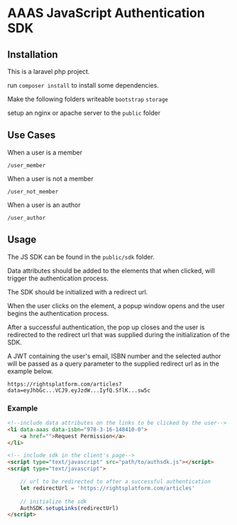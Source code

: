 AAAS JavaScript Authentication SDK
============================

## Installation

This is a laravel php project.

run ```composer install``` to install some dependencies.

Make the following folders writeable
	```bootstrap```
	```storage```

setup an nginx or apache server to the ```public``` folder

## Use Cases

When a user is a member

```/user_member```

When a user is not a member

```/user_not_member```

When a user is an author

```/user_author```


## Usage
The JS SDK can be found in the ```public/sdk``` folder.

Data attributes should be added to the elements that when clicked, will trigger the authentication process.

The SDK should be initialized with a redirect url.

When the user clicks on the element, a popup window opens and the user begins the authentication process.

After a successful authentication, the pop up closes and the user is redirected to the redirect url that was supplied during the initialization of the SDK. 

A JWT containing the user's email, ISBN number and the selected author will be passed as a query parameter to the supplied redirect url as in the example below.

```https://rightsplatform.com/articles?data=eyJhbGc...VCJ9.eyJzdW...IyfQ.SflK...sw5c```

### Example 
```html
<!--include data attributes on the links to be clicked by the user-->
<li data-aaas data-isbn="978-3-16-148410-0">
    <a href="">Request Permission</a>
</li>

<!-- include sdk in the client's page-->
<script type="text/javascript" src="path/to/authsdk.js"></script>
<script type="text/javascript">

    // url to be redirected to after a successful authentication
    let redirectUrl = 'https://rightsplatform.com/articles'
    
    // initialize the sdk
    AuthSDK.setupLinks(redirectUrl)
</script>
```
